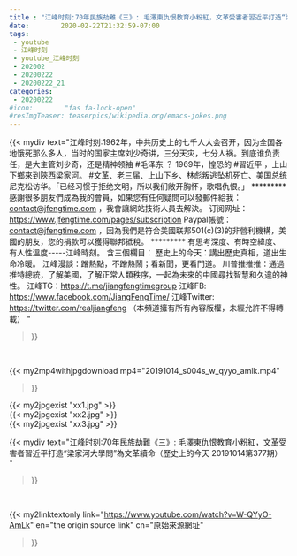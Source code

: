 ```yaml
---
title : "江峰时刻:70年民族劫難《三》: 毛澤東仇恨教育小粉紅，文革受害者習近平打造“梁家河大學問”為文革續命（歷史上的今天 20191014第377期） "
date:        2020-02-22T21:32:59-07:00
tags:
 - youtube
 - 江峰时刻
 - youtube_江峰时刻
 - 202002
 - 20200222
 - 20200222_21
categories:
 - 20200222
#icon:        "fas fa-lock-open"
#resImgTeaser: teaserpics/wikipedia.org/emacs-jokes.png
---
```


{{< mydiv text="江峰时刻:1962年，中共历史上的七千人大会召开，因为全国各地饿死那么多人，当时的国家主席刘少奇讲，三分天灾，七分人祸。到底谁负责任，是大主管刘少奇，还是精神领袖 #毛泽东 ？ 1969年，惶恐的 #習近平 ，上山下鄉來到陝西梁家河。 #文革、老三届、上山下乡、林彪叛逃坠机死亡、美国总统尼克松访华。「已经习惯于拒绝文明，所以我们敞开胸怀，歌唱仇恨。」     ********* 感謝很多朋友們成為我的會員，如果您有任何疑問可以發郵件給我：contact@jfengtime.com ，我會讓網站技術人員去解決。 订阅网址：https://www.jfengtime.com/pages/subscription Paypal帳號：contact@jfengtime.com ，因為我們是符合美國联邦501(c)(3)的非營利機構，美國的朋友，您的捐款可以獲得聯邦抵稅。     ********* 有思考深度、有時空緯度、有人性溫度-----江峰時刻。 含三個欄目： 歷史上的今天：講出歷史真相，道出生命冷暖。 江峰漫談：蹭熱點，不蹭熱鬧；看新聞，更看門道。 川普推推推：通過推特總統，了解美國，了解正常人類秩序，一起為未來的中國尋找智慧和久違的神性。  江峰TG：https://t.me/jiangfengtimegroup 江峰FB: https://www.facebook.com/JiangFengTime/ 江峰Twitter: https://twitter.com/realjiangfeng （本頻道擁有所有內容版權，未經允許不得轉載） "
>}}
<br>


{{< my2mp4withjpgdownload mp4="20191014_s004s_w_qyyo_amlk.mp4"
>}}

{{< my2jpgexist "xx1.jpg" >}}<br>
{{< my2jpgexist "xx2.jpg" >}}<br>
{{< my2jpgexist "xx3.jpg" >}}<br>



{{< mydiv text="江峰时刻:70年民族劫難《三》: 毛澤東仇恨教育小粉紅，文革受害者習近平打造“梁家河大學問”為文革續命（歷史上的今天 20191014第377期） "
>}}
<br>

{{< my2linktextonly link="https://www.youtube.com/watch?v=W-QYyO-AmLk"
en="the origin source link" cn="原始來源網址"
>}}


<br>

